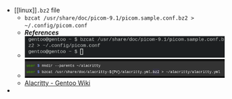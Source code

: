 - [[linux]]`.bz2` file
  * `bzcat /usr/share/doc/picom-9.1/picom.sample.conf.bz2 > ~/.config/picom.conf`
  * ***References***
  * ![image.png](../assets/image_1665997772943_0.png)
  * ![image.png](../assets/image_1665997788370_0.png)
  * [Alacritty - Gentoo Wiki](https://wiki.gentoo.org/wiki/Alacritty)
-